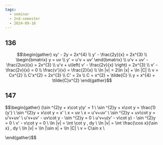 ```yaml
---
tags:
  - seminar
  - 2nd-semester
  - 2024-09-18
---
```


## 136

$$\begin{gather}
xy' - 2y = 2x^{4} \\
y' - \frac{2y}{x} = 2x^{3} \\
\begin{bmatrix}
y = uv \\
y' = u'v + uv'
\end{bmatrix} \\
u'v + uv' - \frac{2uv}{x} = 2x^{3} \\
u'v + u\left(  v' - \frac{2v}{x} \right) = 2x^{3} \\
v' - \frac{2v}{x} = 0 \\
\frac{v'}{v} = \frac{2}{x} \\
\ln |v| = 2\ln |x| + \ln |C| \\
v = Cx^{2} \\
C'x^{2} = 2x^{3} \\
C' = 2x \\
C = x^{2} + \tilde{C} \\
y = x^{4} + \tilde{C}x^{2}
\end{gather}$$

## 147

$$\begin{gather}
(\sin ^{2}y + x\cot y)y' = 1 \\
\sin ^{2}y + x\cot y = \frac{1}{y'} \\
\sin ^{2}y + x\cot y = x' \\
x = uv \\
x = u'v+uv' \\
\sin ^{2}y + uv\cot y = u'v+uv' \\
u'v+uv' - uv\cot y - \sin ^{2}y = 0 \\
u'v+u(v' - v\cot y) - \sin ^{2}y = 0 \\
v' - v\cot y = 0 \\
\ln |v| = \int \cot y \, dy \\
\ln |v| = \int \frac{\cos x}{\sin x} \, dy \\
\ln |v| = \ln |\sin x| + \ln |C| \\
v = C\sin x \\

\end{gather}$$
